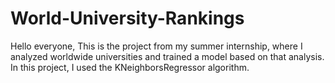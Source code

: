 # World-University-Rankings
 Hello everyone, This is the project from my summer internship, where I analyzed worldwide universities and trained a model based on that analysis.  In this project, I used the KNeighborsRegressor algorithm. 
